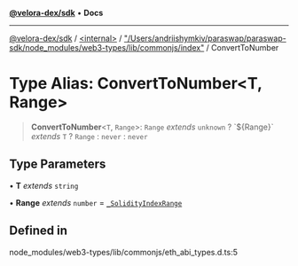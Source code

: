 [**@velora-dex/sdk**](../../../../README.md) • **Docs**

***

[@velora-dex/sdk](../../../../globals.md) / [\<internal\>](../../../README.md) / ["/Users/andriishymkiv/paraswap/paraswap-sdk/node\_modules/web3-types/lib/commonjs/index"](../README.md) / ConvertToNumber

# Type Alias: ConvertToNumber\<T, Range\>

> **ConvertToNumber**\<`T`, `Range`\>: `Range` *extends* `unknown` ? \`$\{Range\}\` *extends* `T` ? `Range` : `never` : `never`

## Type Parameters

• **T** *extends* `string`

• **Range** *extends* `number` = [`_SolidityIndexRange`](../../../type-aliases/SolidityIndexRange.md)

## Defined in

node\_modules/web3-types/lib/commonjs/eth\_abi\_types.d.ts:5
